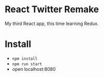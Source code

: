 # React Twitter Remake

My third React app, this time learning Redux.

# Install

* `npm install`
* `npm run start`
* open localhost:8080
